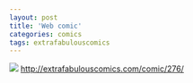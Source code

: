 ```yaml
---
layout: post
title: 'Web comic'
categories: comics
tags: extrafabulouscomics
---
```



[![](http://extrafabulouscomics.com/wp-content/uploads/2016/05/IMG_20160517_201251-e1472103724988.jpg)](http://extrafabulouscomics.com/comic/276/)
<http://extrafabulouscomics.com/comic/276/>